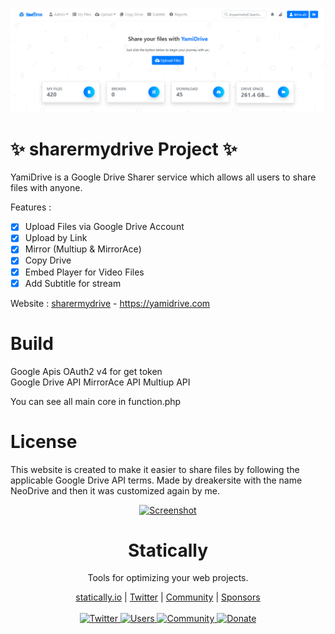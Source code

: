![Screenshoot](https://raw.githubusercontent.com/Akouji/YamiDrive-Google-Drive-Sharer/main/screenshot/dashboard.PNG)
# :sparkles: **sharermydrive Project** :sparkles:
YamiDrive is a Google Drive Sharer service which allows all users to share files with anyone.

Features :
- [x] Upload Files via Google Drive Account 
- [x] Upload by Link
- [x] Mirror (Multiup & MirrorAce)
- [x] Copy Drive
- [x] Embed Player for Video Files
- [x] Add Subtitle for stream

Website : [sharermydrive](https://neodrive.my.id/) - https://yamidrive.com

# Build
Google Apis OAuth2 v4 for get token<br>
Google Drive API
MirrorAce API
Multiup API

You can see all main core in function.php

# License
This website is created to make it easier to share files by following the applicable Google Drive API terms.
Made by dreakersite with the name NeoDrive and then it was customized again by me.

<p align="center">
  <a href="https://statically.io/screenshot/">
    <img src="https://cdn.statically.io/img/statically.io/images/branding/statically-mark.svg" alt="Screenshot" height="80"/>
  </a>
</p>

<h1 align="center">Statically</h1>

<p align="center">Tools for optimizing your web projects.</p>

<p align="center">
  <a href="https://statically.io">statically.io</a> |
  <a href="https://twitter.com/staticallyio">Twitter</a> |
  <a href="https://statically.discourse.group">Community</a> |
  <a href="https://statically.io/sponsors/">Sponsors</a>
  <br /><br />
	<a href="https://twitter.com/staticallyio">
    <img src="https://img.shields.io/twitter/follow/staticallyio?label=Follow&style=social" alt="Twitter" />
  </a>
  <a href="https://statically.io">
    <img src="https://img.shields.io/badge/users-10K%2B-success" alt="Users" />
  </a>
  <a href="https://statically.discourse.group">
    <img src="https://img.shields.io/discourse/status?server=https%3A%2F%2Fstatically.discourse.group" alt="Community" />
  </a>
  <a href="https://www.patreon.com/fransallen">
    <img src="https://img.shields.io/badge/donate-Patreon-ff69b4" alt="Donate" />
  </a>
</p>
